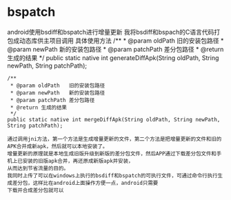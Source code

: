 # bspatch
android使用bsdiff和bspatch进行增量更新
我将bsdiff和bspach的C语言代码打包成动态库供主项目调用
具体使用方法
    /**
     * @param oldPath   旧的安装包路径
     * @param newPath   新的安装包路径
     * @param patchPath 差分包路径
     * @return 生成的结果
     */
    public static native int generateDiffApk(String oldPath, String newPath, String patchPath);

    /**
     * @param oldPath   旧的安装包路径
     * @param newPath   新的安装包路径
     * @param patchPath 差分包路径
     * @return 生成的结果
     */
    public static native int mergeDiffApk(String oldPath, String newPath, String patchPath);
    
    通过调用jni方法，第一个方法是生成增量更新的文件，第二个方法是把增量更新的文件和旧的APK合并成新apk，然后就可以本地安装了。
    增量更新的原理就是本地生成旧版升级到新版的差分包文件，然后APP通过下载差分包文件和手机上已安装的旧版apk合并，再还原成新版apk并安装，
    从而达到节省流量的目的。
    我同时上传了可以在windows上执行的bsdiff和bspatch的可执行文件，可通过命令行执行生成差分包，这样比在android上面操作方便一点，android只需要
    下载并合成差分包就可以
